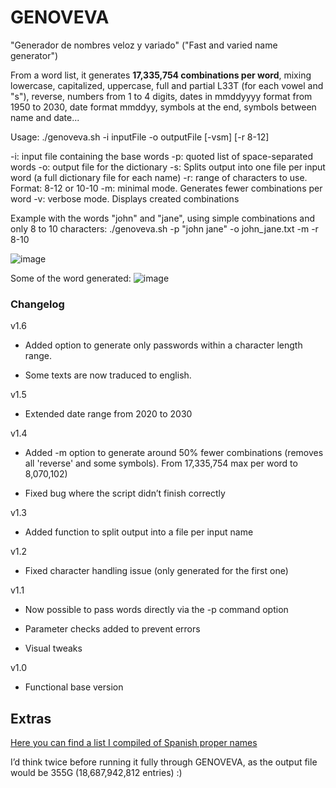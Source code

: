 # GENOVEVA

"Generador de nombres veloz y variado" ("Fast and varied name generator")

From a word list, it generates **17,335,754 combinations per word**, mixing lowercase, capitalized, uppercase, full and partial L33T (for each vowel and "s"), reverse, numbers from 1 to 4 digits, dates in mmddyyyy format from 1950 to 2030, date format mmddyy, symbols at the end, symbols between name and date...


Usage:
./genoveva.sh -i inputFile -o outputFile [-vsm] [-r 8-12]

-i: input file containing the base words
-p: quoted list of space-separated words
-o: output file for the dictionary
-s: Splits output into one file per input word
    (a full dictionary file for each name)
-r: range of characters to use. Format: 8-12 or 10-10
-m: minimal mode. Generates fewer combinations per word
-v: verbose mode. Displays created combinations

Example with the words "john" and "jane", using simple combinations and only 8 to 10 characters:
./genoveva.sh -p "john jane" -o john_jane.txt -m -r 8-10

![image](https://github.com/user-attachments/assets/bd1cf64b-bed1-4973-a021-2a054e80efd1)


Some of the word generated:
![image](https://github.com/user-attachments/assets/6a824c41-4ed2-42d6-b93d-2241adce3f7f)




### Changelog

v1.6

- Added option to generate only passwords within a character length range.

- Some texts are now traduced to english.

v1.5

- Extended date range from 2020 to 2030

v1.4

- Added -m option to generate around 50% fewer combinations (removes all 'reverse' and some symbols). From 17,335,754 max per word to 8,070,102)

- Fixed bug where the script didn’t finish correctly

v1.3

- Added function to split output into a file per input name

v1.2

- Fixed character handling issue (only generated for the first one)

v1.1

- Now possible to pass words directly via the -p command option

- Parameter checks added to prevent errors

- Visual tweaks

v1.0

- Functional base version


## Extras
[Here you can find a list I compiled of Spanish proper names](other_stuffs/spanish_names.txt)

I’d think twice before running it fully through GENOVEVA, as the output file would be 355G (18,687,942,812 entries) :)
